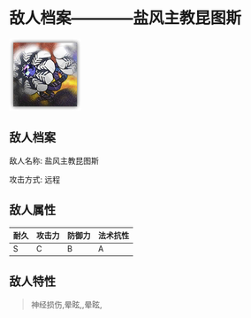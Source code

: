 # 敌人档案————盐风主教昆图斯

![盐风主教昆图斯](./eneIcons/盐风主教昆图斯.png)

## 敌人档案

敌人名称: 盐风主教昆图斯

攻击方式: 远程

## 敌人属性

| 耐久      | 攻击力  | 防御力 | 法术抗性 |
|---------|------|-----|------|
| S | C | B | A |

## 敌人特性
> 神经损伤,晕眩,,晕眩,
